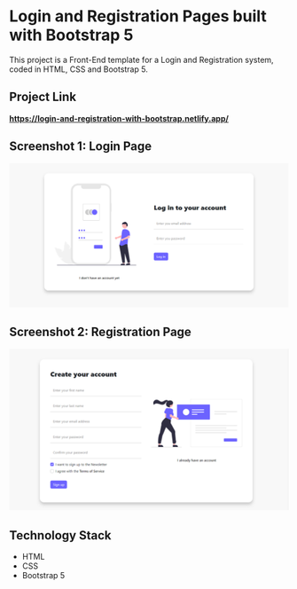 # Login and Registration Pages built with Bootstrap 5

This project is a Front-End template for a Login and Registration system, coded in HTML, CSS and Bootstrap 5.

## Project Link

**https://login-and-registration-with-bootstrap.netlify.app/**

## Screenshot 1: Login Page

![Screenshot](Screenshot_1.png)

## Screenshot 2: Registration Page

![Screenshot](Screenshot_2.png)

## Technology Stack

+ HTML
+ CSS
+ Bootstrap 5
